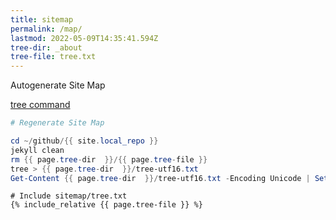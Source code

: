 ```yaml
---
title: sitemap
permalink: /map/
lastmod: 2022-05-09T14:35:41.594Z
tree-dir: _about
tree-file: tree.txt
---
```


Autogenerate Site Map

[tree command](https://docs.microsoft.com/en-us/windows-server/administration/windows-commands/tree)

```powershell
# Regenerate Site Map

cd ~/github/{{ site.local_repo }}
jekyll clean
rm {{ page.tree-dir  }}/{{ page.tree-file }}
tree > {{ page.tree-dir  }}/tree-utf16.txt
Get-Content {{ page.tree-dir  }}/tree-utf16.txt -Encoding Unicode | Set-Content -Encoding UTF8 .{{ page.tree-dir }}/{{ page.tree-file }}
```


```shell
# Include sitemap/tree.txt
{% include_relative {{ page.tree-file }} %}
```

